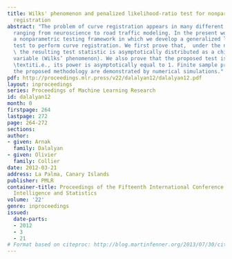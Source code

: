 ```yaml
---
title: Wilks' phenomenon and penalized likelihood-ratio test for nonparametric curve
  registration
abstract: "The problem of curve registration appears in many different areas of applications
  ranging from neuroscience to road traffic modeling. In the present work, we propose
  a nonparametric testing framework in which we develop a generalized likelihood ratio
  test to perform curve registration. We first prove that,  under the null hypothesis,
  \ the resulting test statistic is asymptotically distributed as a chi-squared random
  variable (Wilks’ phenomenon). We also prove that the proposed test is consistent,
  \textiti.e., its power is asymptotically equal to 1. Finite sample properties of
  the proposed methodology are demonstrated by numerical simulations."
pdf: http://proceedings.mlr.press/v22/dalalyan12/dalalyan12.pdf
layout: inproceedings
series: Proceedings of Machine Learning Research
id: dalalyan12
month: 0
firstpage: 264
lastpage: 272
page: 264-272
sections: 
author:
- given: Arnak
  family: Dalalyan
- given: Olivier
  family: Collier
date: 2012-03-21
address: La Palma, Canary Islands
publisher: PMLR
container-title: Proceedings of the Fifteenth International Conference on Artificial
  Intelligence and Statistics
volume: '22'
genre: inproceedings
issued:
  date-parts:
  - 2012
  - 3
  - 21
# Format based on citeproc: http://blog.martinfenner.org/2013/07/30/citeproc-yaml-for-bibliographies/
---
```

